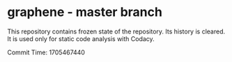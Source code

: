 # graphene - master branch

This repository contains frozen state of the repository.
Its history is cleared. It is used only for static code
analysis with Codacy.

Commit Time: 1705467440